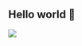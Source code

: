 ## Hello world 👋
![](https://github-readme-stats.vercel.app/api/top-langs/?username=aditya-jnu&theme=dark&hide_border=false&include_all_commits=false&count_private=false&layout=compact)

